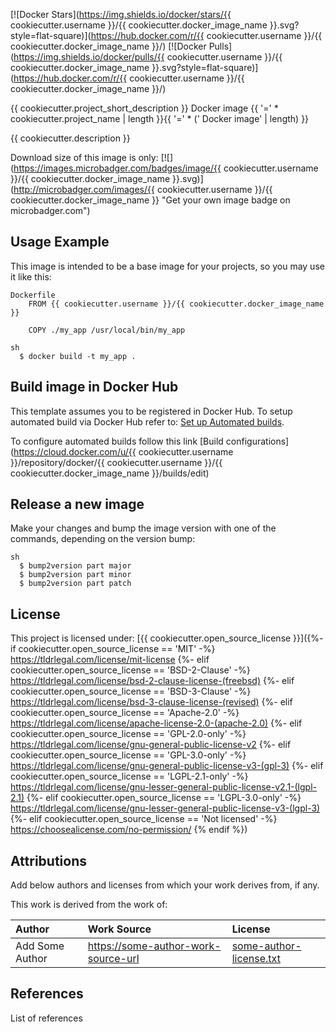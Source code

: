 [![Docker Stars](https://img.shields.io/docker/stars/{{ cookiecutter.username }}/{{ cookiecutter.docker_image_name }}.svg?style=flat-square)](https://hub.docker.com/r/{{ cookiecutter.username }}/{{ cookiecutter.docker_image_name }}/)
[![Docker Pulls](https://img.shields.io/docker/pulls/{{ cookiecutter.username }}/{{ cookiecutter.docker_image_name }}.svg?style=flat-square)](https://hub.docker.com/r/{{ cookiecutter.username }}/{{ cookiecutter.docker_image_name }}/)

{{ cookiecutter.project_short_description }} Docker image
{{ '=' * cookiecutter.project_name | length }}{{ '=' * (' Docker image' | length) }}

{{ cookiecutter.description }}

Download size of this image is only:
[![](https://images.microbadger.com/badges/image/{{ cookiecutter.username }}/{{ cookiecutter.docker_image_name }}.svg)](http://microbadger.com/images/{{ cookiecutter.username }}/{{ cookiecutter.docker_image_name }} "Get your own image badge on microbadger.com")


Usage Example
-------------

This image is intended to be a base image for your projects, so you may use it like this:

```
Dockerfile
    FROM {{ cookiecutter.username }}/{{ cookiecutter.docker_image_name }}

    COPY ./my_app /usr/local/bin/my_app
```

```
sh
  $ docker build -t my_app .
```

Build image in Docker Hub 
-------------------------

This template assumes you to be registered in Docker Hub.
To setup automated build via Docker Hub refer to: [Set up Automated builds](https://docs.docker.com/docker-hub/builds/).

To configure automated builds follow this link [Build configurations](https://cloud.docker.com/u/{{ cookiecutter.username }}/repository/docker/{{ cookiecutter.username }}/{{ cookiecutter.docker_image_name }}/builds/edit)


Release a new image
-------------------

Make your changes and bump the image version with one of the commands, depending on the version bump:

```
sh
  $ bump2version part major
  $ bump2version part minor
  $ bump2version part patch
```

License
-------

This project is licensed under: [{{ cookiecutter.open_source_license }}]({%- if cookiecutter.open_source_license == 'MIT' -%}
https://tldrlegal.com/license/mit-license
{%- elif cookiecutter.open_source_license == 'BSD-2-Clause' -%}
https://tldrlegal.com/license/bsd-2-clause-license-(freebsd)
{%- elif cookiecutter.open_source_license == 'BSD-3-Clause' -%}
https://tldrlegal.com/license/bsd-3-clause-license-(revised)
{%- elif cookiecutter.open_source_license == 'Apache-2.0' -%}
https://tldrlegal.com/license/apache-license-2.0-(apache-2.0)
{%- elif cookiecutter.open_source_license == 'GPL-2.0-only' -%}
https://tldrlegal.com/license/gnu-general-public-license-v2
{%- elif cookiecutter.open_source_license == 'GPL-3.0-only' -%}
https://tldrlegal.com/license/gnu-general-public-license-v3-(gpl-3)
{%- elif cookiecutter.open_source_license == 'LGPL-2.1-only' -%}
https://tldrlegal.com/license/gnu-lesser-general-public-license-v2.1-(lgpl-2.1)
{%- elif cookiecutter.open_source_license == 'LGPL-3.0-only' -%}
https://tldrlegal.com/license/gnu-lesser-general-public-license-v3-(lgpl-3)
{%- elif cookiecutter.open_source_license == 'Not licensed' -%}
https://choosealicense.com/no-permission/
{% endif %})


Attributions
------------

Add below authors and licenses from which your work derives from, if any.

This work is derived from the work of:

| Author            | Work Source                                  | License                      |
|:------------------|:---------------------------------------------|:-----------------------------|
| Add Some Author   | <https://some-author-work-source-url>        | [some-author-license.txt](./attributions/some-author-license.txt) |

References
----------

List of references
